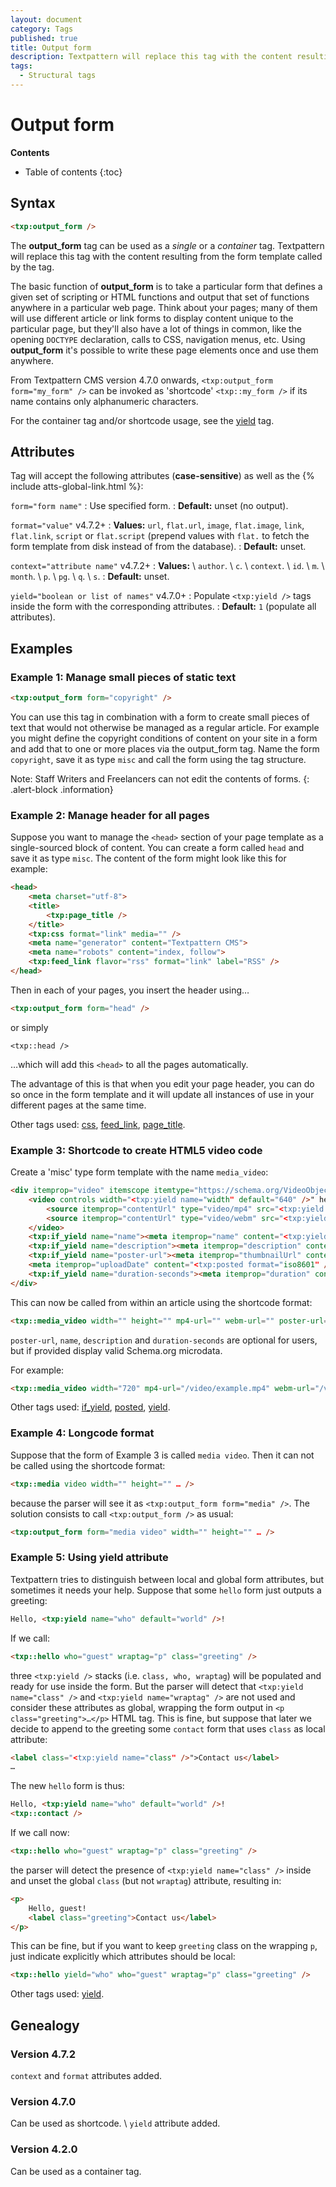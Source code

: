 ```yaml
---
layout: document
category: Tags
published: true
title: Output form
description: Textpattern will replace this tag with the content resulting from the form template called by the tag.
tags:
  - Structural tags
---
```


# Output form

**Contents**

* Table of contents
{:toc}

## Syntax

~~~ html
<txp:output_form />
~~~

The **output_form** tag can be used as a *single* or a *container* tag. Textpattern will replace this tag with the content resulting from the form template called by the tag.

The basic function of **output_form** is to take a particular form that defines a given set of scripting or HTML functions and output that set of functions anywhere in a particular web page. Think about your pages; many of them will use different article or link forms to display content unique to the particular page, but they'll also have a lot of things in common, like the opening `DOCTYPE` declaration, calls to CSS, navigation menus, etc. Using **output_form** it's possible to write these page elements once and use them anywhere.

From Textpattern CMS version 4.7.0 onwards, `<txp:output_form form="my_form" />` can be invoked as 'shortcode' `<txp::my_form />` if its name contains only alphanumeric characters.

For the container tag and/or shortcode usage, see the [yield](/tags/yield) tag.

## Attributes

Tag will accept the following attributes (**case-sensitive**) as well as the {% include atts-global-link.html %}:

`form="form name"`
: Use specified form.
: **Default:** unset (no output).

`format="value"` <span class="footnote warning">v4.7.2+</span>
: **Values:** `url`, `flat.url`, `image`, `flat.image`, `link`, `flat.link`, `script` or `flat.script` (prepend values with `flat.` to fetch the form template from disk instead of from the database).
: **Default:** unset.

`context="attribute name"` <span class="footnote warning">v4.7.2+</span>
: **Values:** \\
`author`. \\
`c`. \\
`context`. \\
`id`. \\
`m`. \\
`month`. \\
`p`. \\
`pg`. \\
`q`. \\
`s`.
: **Default:** unset.

`yield="boolean or list of names"` <span class="footnote warning">v4.7.0+</span>
: Populate `<txp:yield />` tags inside the form with the corresponding attributes.
: **Default:** `1` (populate all attributes).

## Examples

### Example 1: Manage small pieces of static text

~~~ html
<txp:output_form form="copyright" />
~~~

You can use this tag in combination with a form to create small pieces of text that would not otherwise be managed as a regular article. For example you might define the copyright conditions of content on your site in a form and add that to one or more places via the output_form tag. Name the form `copyright`, save it as type `misc` and call the form using the tag structure.

Note: Staff Writers and Freelancers can not edit the contents of forms.
{: .alert-block .information}

### Example 2: Manage header for all pages

Suppose you want to manage the `<head>` section of your page template as a single-sourced block of content. You can create a form called `head` and save it as type `misc`. The content of the form might look like this for example:

~~~ html
<head>
    <meta charset="utf-8">
    <title>
        <txp:page_title />
    </title>
    <txp:css format="link" media="" />
    <meta name="generator" content="Textpattern CMS">
    <meta name="robots" content="index, follow">
    <txp:feed_link flavor="rss" format="link" label="RSS" />
</head>
~~~

Then in each of your pages, you insert the header using…

~~~ html
<txp:output_form form="head" />
~~~

or simply

~~~
<txp::head />
~~~

…which will add this `<head>` to all the pages automatically.

The advantage of this is that when you edit your page header, you can do so once in the form template and it will update all instances of use in your different pages at the same time.

Other tags used: [css](/tags/css), [feed_link](/tags/feed_link), [page_title](/tags/page_title).

### Example 3: Shortcode to create HTML5 video code

Create a 'misc' type form template with the name `media_video`:

~~~ html
<div itemprop="video" itemscope itemtype="https://schema.org/VideoObject">
    <video controls width="<txp:yield name="width" default="640" />" height="<txp:yield name="height" default="480" />"<txp:if_yield name="poster-url"> poster="<txp:yield name="poster-url" />"</txp:if_yield>>
        <source itemprop="contentUrl" type="video/mp4" src="<txp:yield name="mp4-url" />">
        <source itemprop="contentUrl" type="video/webm" src="<txp:yield name="webm-url" />">
    </video>
    <txp:if_yield name="name"><meta itemprop="name" content="<txp:yield name="name" />"></txp:if_yield>
    <txp:if_yield name="description"><meta itemprop="description" content="<txp:yield name="description" />"></txp:if_yield>
    <txp:if_yield name="poster-url"><meta itemprop="thumbnailUrl" content="<txp:yield name="poster-url" />"></txp:if_yield>
    <meta itemprop="uploadDate" content="<txp:posted format="iso8601" />">
    <txp:if_yield name="duration-seconds"><meta itemprop="duration" content="T<txp:yield name="duration-seconds" />S"></txp:if_yield>
</div>
~~~

This can now be called from within an article using the shortcode format:

~~~ html
<txp::media_video width="" height="" mp4-url="" webm-url="" poster-url="" name="" description="" duration-seconds="" />
~~~

`poster-url`, `name`, `description` and `duration-seconds` are optional for users, but if provided display valid Schema.org microdata.

For example:

~~~ html
<txp::media_video width="720" mp4-url="/video/example.mp4" webm-url="/video/example.webm" poster-url="/video/example.png" name="Cat video" description="My great video of cats." duration-seconds="20" />
~~~

Other tags used: [if_yield](/tags/if_yield), [posted](/tags/posted), [yield](/tags/yield).

### Example 4: Longcode format

Suppose that the form of Example 3 is called `media video`. Then it can not be called using the shortcode format:

~~~ html
<txp::media video width="" height="" … />
~~~

because the parser will see it as `<txp:output_form form="media" />`. The solution consists to call `<txp:output_form />` as usual:

~~~ html
<txp:output_form form="media video" width="" height="" … />
~~~

### Example 5: Using yield attribute

Textpattern tries to distinguish between local and global form attributes, but sometimes it needs your help. Suppose that some `hello` form just outputs a greeting:

~~~ html
Hello, <txp:yield name="who" default="world" />!
~~~

If we call:

~~~ html
<txp::hello who="guest" wraptag="p" class="greeting" />
~~~

three `<txp:yield />` stacks (i.e. `class, who, wraptag`) will be populated and ready for use inside the form. But the parser will detect that `<txp:yield name="class" />` and `<txp:yield name="wraptag" />` are not used and consider these attributes as global, wrapping the form output in `<p class="greeting">…</p>` HTML tag. This is fine, but suppose that later we decide to append to the greeting some `contact` form that uses `class` as local attribute:

~~~ html
<label class="<txp:yield name="class" />">Contact us</label>
…
~~~

The new `hello` form is thus:

~~~ html
Hello, <txp:yield name="who" default="world" />!
<txp::contact />
~~~

If we call now:

~~~ html
<txp::hello who="guest" wraptag="p" class="greeting" />
~~~

the parser will detect the presence of `<txp:yield name="class" />` inside and unset the global `class` (but not `wraptag`) attribute, resulting in:

~~~ html
<p>
    Hello, guest!
    <label class="greeting">Contact us</label>
</p>    
~~~

This can be fine, but if you want to keep `greeting` class on the wrapping `p`, just indicate explicitly which attributes should be local:

~~~ html
<txp::hello yield="who" who="guest" wraptag="p" class="greeting" />
~~~

Other tags used: [yield](/tags/yield).

## Genealogy

### Version 4.7.2

`context` and `format` attributes added.

### Version 4.7.0

Can be used as shortcode. \\
`yield` attribute added.

### Version 4.2.0

Can be used as a container tag.
